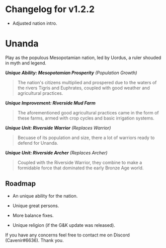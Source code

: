 # Changelog for v1.2.2
- Adjusted nation intro.

# Unanda
Play as the populous Mesopotamian nation, led by Uordus, a ruler shouded in myth and legend.

***Unique Ability: Mesopotamian Prosperity** (Population Growth)*
> The nation's citizens multiplied and prospered due to the waters of the rivers Tigris and Euphrates, coupled with good weather and agricultural practices.

***Unique Improvement: Riverside Mud Farm***
> The aforementioned good agricultural practices came in the form of these farms, armed with crop cycles and basic irrigation systems.

***Unique Unit: Riverside Warrior** (Replaces Warrior)*  
> Becuase of its population and size, there a lot of warriors ready to defend for Unanda.  

***Unique Unit: Riverside Archer** (Replaces Archer)*  
> Coupled with the Riverside Warrior, they combine to make a formidable force that dominated the early Bronze Age world.  

## Roadmap
- An unique ability for the nation.

- Unique great persons.

- More balance fixes.

- Unique religion (if the G&K update was released).

If you have any concerns feel free to contact me on Discord (Cavenir#6636). Thank you.

